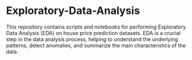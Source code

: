 # Exploratory-Data-Analysis

This repository contains scripts and notebooks for performing Exploratory Data Analysis (EDA) on house price prediction datasets. EDA is a crucial step in the data analysis process, helping to understand the underlying patterns, detect anomalies, and summarize the main characteristics of the data.

